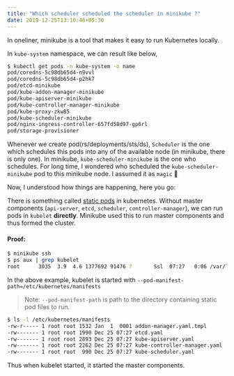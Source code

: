 ```yaml
---
title: "Which scheduler scheduled the scheduler in minikube ?"
date: 2019-12-25T13:10:48+05:30
---
```


In oneliner, minikube is a tool that makes it easy to run Kubernetes locally.

In `kube-system` namespace, we can result like below,

```bash
$ kubectl get pods -n kube-system -o name
pod/coredns-5c98db65d4-n9vvl
pod/coredns-5c98db65d4-p2hk7
pod/etcd-minikube
pod/kube-addon-manager-minikube
pod/kube-apiserver-minikube
pod/kube-controller-manager-minikube
pod/kube-proxy-zkw85
pod/kube-scheduler-minikube
pod/nginx-ingress-controller-657fd58d97-gp6rl
pod/storage-provisioner
```

Whenever we create pod(rs/deployments/sts/ds), `Scheduler` is the one which schedules this pods into any of the available node (in minikube, there is only one).
In minikube, `kube-scheduler-minikube` is the one who schedules. For long time, I wondered who scheduled the `kube-scheduler-minikube` pod to this minikube node. I assumed it as `magic` 🤪

Now, I understood how things are happening, here you go:

There is something called [static pods](https://kubernetes.io/docs/tasks/configure-pod-container/static-pod/) in kubernetes. Without  master components (`api-server`, `etcd`, `scheduler`, `controller-manager`), we can run pods in `kubelet` **directly**. Minikube used this to run master components and thus formed the cluster.

#### Proof:
```bash
$ minikube ssh
$ ps aux | grep kubelet
root      3035  3.9  4.6 1377692 91476 ?       Ssl  07:27   0:06 /var/lib/minikube/binaries/v1.15.2/kubelet --authorization-mode=Webhook --bootstrap-kubeconfig=/etc/kubernetes/bootstrap-kubelet.conf --cgroup-driver=cgroupfs --client-ca-file=/var/lib/minikube/certs/ca.crt --cluster-dns=10.96.0.10 --cluster-domain=cluster.local --config=/var/lib/kubelet/config.yaml --container-runtime=docker --hostname-override=minikube --kubeconfig=/etc/kubernetes/kubelet.conf --node-ip=192.168.99.100 --pod-manifest-path=/etc/kubernetes/manifests
```

In the above example, kubelet is started with `--pod-manifest-path=/etc/kubernetes/manifests`

> Note: `--pod-manifest-path` is path to the directory containing static pod files to run.

```bash
$ ls -l /etc/kubernetes/manifests
-rw-r----- 1 root root 1532 Jan  1  0001 addon-manager.yaml.tmpl
-rw------- 1 root root 1990 Dec 25 07:27 etcd.yaml
-rw------- 1 root root 2893 Dec 25 07:27 kube-apiserver.yaml
-rw------- 1 root root 2262 Dec 25 07:27 kube-controller-manager.yaml
-rw------- 1 root root  990 Dec 25 07:27 kube-scheduler.yaml
```

Thus when kubelet started, it started the master components.